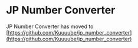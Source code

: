 # JP Number Converter

JP Number Converter has moved to [https://github.com/Kuuuube/jp_number_converter](https://github.com/Kuuuube/jp_number_converter)
